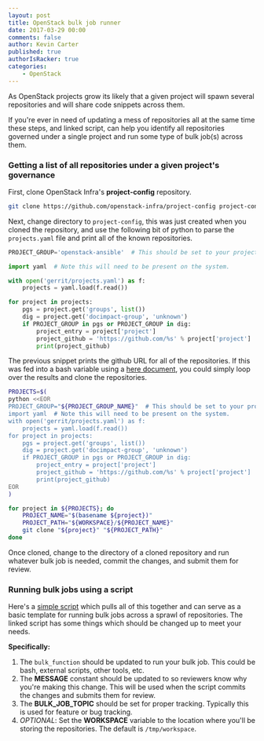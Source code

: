 ```yaml
---
layout: post
title: OpenStack bulk job runner
date: 2017-03-29 00:00
comments: false
author: Kevin Carter
published: true
authorIsRacker: true
categories:
    - OpenStack
---
```


As OpenStack projects grow its likely that a given project will spawn
several repositories and will share code snippets across them.

<!-- more -->

If you're ever in need of updating a mess of repositories all at the
same time these steps, and linked script, can help you
identify all repositories governed under a single project and run some
type of bulk job(s) across them.

### Getting a list of all repositories under a given project's governance

First, clone OpenStack Infra's **project-config** repository.

``` bash
git clone https://github.com/openstack-infra/project-config project-config
```

Next, change directory to ``project-config``, this was just created when
you cloned the repository, and use the following bit of python to parse
the ``projects.yaml`` file and print all of the known repositories.

``` python
PROJECT_GROUP='openstack-ansible'  # This should be set to your project group.

import yaml  # Note this will need to be present on the system.

with open('gerrit/projects.yaml') as f:
    projects = yaml.load(f.read())

for project in projects:
    pgs = project.get('groups', list())
    dig = project.get('docimpact-group', 'unknown')
    if PROJECT_GROUP in pgs or PROJECT_GROUP in dig:
        project_entry = project['project']
        project_github = 'https://github.com/%s' % project['project']
        print(project_github)
```

The previous snippet prints the github URL for all of the repositories. If
this was fed into a bash variable using a [here document](https://tldp.org/LDP/abs/html/here-docs.html),
you could simply loop over the results and clone the repositories.

``` bash
PROJECTS=$(
python <<EOR
PROJECT_GROUP="${PROJECT_GROUP_NAME}"  # This should be set to your project group.
import yaml  # Note this will need to be present on the system.
with open('gerrit/projects.yaml') as f:
    projects = yaml.load(f.read())
for project in projects:
    pgs = project.get('groups', list())
    dig = project.get('docimpact-group', 'unknown')
    if PROJECT_GROUP in pgs or PROJECT_GROUP in dig:
        project_entry = project['project']
        project_github = 'https://github.com/%s' % project['project']
        print(project_github)
EOR
)

for project in ${PROJECTS}; do
    PROJECT_NAME="$(basename ${project})"
    PROJECT_PATH="${WORKSPACE}/${PROJECT_NAME}"
    git clone "${project}" "${PROJECT_PATH}"
done
```

Once cloned, change to the directory of a cloned repository and run whatever
bulk job is needed, commit the changes, and submit them for review.

### Running bulk jobs using a script

Here's a [simple script](https://github.com/cloudnull/random_scripts/blob/master/openstacky-things/bulk-job-doer.sh)
which pulls all of this together and can serve as a basic template for
running bulk jobs across a sprawl of repositories. The linked script has
some things which should be changed up to meet your needs.

**Specifically:**

1. The ``bulk_function`` should be updated to run your bulk job. This could
   be bash, external scripts, other tools, etc.
2. The **MESSAGE** constant should be updated to so reviewers know why
   you're making this change. This will be used when the script commits
   the changes and submits them for review.
3. The **BULK\_JOB\_TOPIC** should be set for proper tracking. Typically
   this is used for feature or bug tracking.
4. *OPTIONAL*: Set the **WORKSPACE** variable to the location where you'll
   be storing the repositories. The default is ``/tmp/workspace``.

